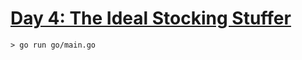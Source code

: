 # [Day 4: The Ideal Stocking Stuffer](https://adventofcode.com/2015/day/4)

```
> go run go/main.go
```